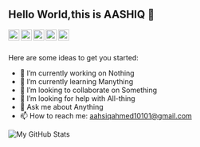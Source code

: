 ## Hello World,this is AASHIQ 👋

<a href="https://twitter.com/urs_aashiq">
  <img align="left" alt="Aashiq's Twitter" width="22px" src="https://cdn.jsdelivr.net/npm/simple-icons@v3/icons/twitter.svg" />
</a>
<a href="https://linkedin.com/in/aashiqahmed10101">
  <img align="left" alt="Aashiq's Linkdein" width="22px" src="https://cdn.jsdelivr.net/npm/simple-icons@v3/icons/linkedin.svg" />
</a>
<a href="https://github.com/AashiqinCode">
  <img align="left" alt="Aashiq's Github" width="22px" src="https://cdn.jsdelivr.net/npm/simple-icons@v3/icons/github.svg" />
</a>
</a>
<a href="https://instagram.com/aashiq._.ahmed/">
  <img align="left" alt="Aashiq's Instagram" width="22px" src="https://cdn.jsdelivr.net/npm/simple-icons@v3/icons/instagram.svg" />
</a>
<a href="https://www.facebook.com/aashiqahmed10101/">
  <img align="left" alt="Aashiq's Facebook" width="22px" src="https://cdn.jsdelivr.net/npm/simple-icons@v3/icons/facebook.svg" />
</a>
<br/>
<br/>

<!--
**AashiqinCode/AashiqinCode** is a ✨ _special_ ✨ repository because its `README.md` (this file) appears on your GitHub profile.-->

Here are some ideas to get you started:

- 🔭 I’m currently working on Nothing
- 🌱 I’m currently learning Manything
- 👯 I’m looking to collaborate on Something
- 🤔 I’m looking for help with All-thing
- 💬 Ask me about Anything
- 📫 How to reach me: aahsiqahmed10101@gmail.com 


![My GitHub Stats](https://github-readme-stats.vercel.app/api?username=AashiqinCode&&show_icons=true&title_color=ffffff&icon_color=bb2acf&text_color=daf7dc&bg_color=151515)
